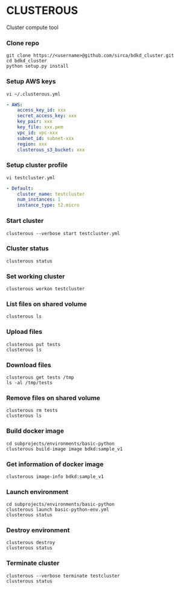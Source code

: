 # CLUSTEROUS
Cluster compute tool

### Clone repo
```
git clone https://<username>@github.com/sirca/bdkd_cluster.git
cd bdkd_cluster
python setup.py install
```

### Setup AWS keys
```
vi ~/.clusterous.yml
```

```yaml
- AWS:
    access_key_id: xxx
    secret_access_key: xxx
    key_pair: xxx
    key_file: xxx.pem
    vpc_id: vpc-xxx
    subnet_id: subnet-xxx
    region: xxx
    clusterous_s3_bucket: xxx
```

### Setup cluster profile
```
vi testcluster.yml
```

```yaml
- Default:
    cluster_name: testcluster
    num_instances: 1
    instance_type: t2.micro
```

### Start cluster
```
clusterous --verbose start testcluster.yml
```

### Cluster status
```
clusterous status
```

### Set working cluster
```
clusterous workon testcluster
```

### List files on shared volume
```
clusterous ls
```

### Upload files
```
clusterous put tests
clusterous ls
```

### Download files
```
clusterous get tests /tmp
ls -al /tmp/tests
```

### Remove files on shared volume
```
clusterous rm tests
clusterous ls
```

### Build docker image
```
cd subprojects/environments/basic-python
clusterous build-image image bdkd:sample_v1
```

### Get information of docker image
```
clusterous image-info bdkd:sample_v1
```

### Launch environment
```
cd subprojects/environments/basic-python
clusterous launch basic-python-env.yml
clusterous status
```

### Destroy environment
```
clusterous destroy
clusterous status
```

### Terminate cluster
```
clusterous --verbose terminate testcluster
clusterous status
```
